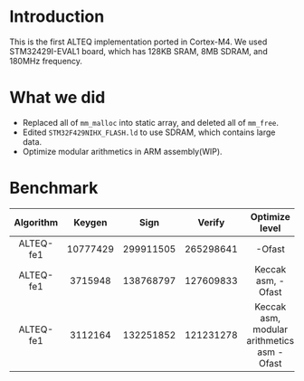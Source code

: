 # Introduction
This is the first ALTEQ implementation ported in Cortex-M4.
We used STM32429I-EVAL1 board, which has 128KB SRAM, 8MB SDRAM, and 180MHz frequency.

# What we did
- Replaced all of `mm_malloc` into static array, and deleted all of `mm_free`.
- Edited `STM32F429NIHX_FLASH.ld` to use SDRAM, which contains large data.
- Optimize modular arithmetics in ARM assembly(WIP).

# Benchmark
|Algorithm|    Keygen   |     Sign    |   Verify   |    Optimize level    |
|:-------:|:-----------:|:-----------:|:----------:|:--------------------:|
|ALTEQ-fe1|  10777429   |  299911505  |  265298641 |         -Ofast          |
|ALTEQ-fe1|   3715948   |  138768797  |  127609833 |    Keccak asm, -Ofast   |
|ALTEQ-fe1|   3112164   |  132251852  |  121231278 |    Keccak asm, modular arithmetics asm -Ofast   |
